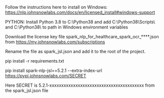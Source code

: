 Follow the instructions here to install on Windows: 
    https://nlp.johnsnowlabs.com/docs/en/licensed_install#windows-support

PYTHON: 
    Install Python 3.8 to C:\Python38 and add C:\Python38\Scripts\ and C:\Python38\ to path in Windows environment variables

Download the license key file spark_nlp_for_healthcare_spark_ocr_****.json from https://my.johnsnowlabs.com/subscriptions 

Rename the file as spark_jsl.json and add it to the root of the project.

pip install -r requirements.txt

pip install spark-nlp-jsl==5.2.1  --extra-index-url https://pypi.johnsnowlabs.com/SECRET 
    
Here SECRET is 5.2.1-xxxxxxxxxxxxxxxxxxxxxxxxxxxxxxxxxxxxxxxx from the spark_jsl.json file